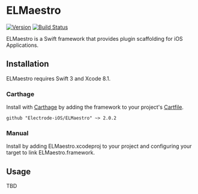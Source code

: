 # ELMaestro 

[![Version](https://img.shields.io/badge/version-v2.0.2-blue.svg)](https://github.com/Electrode-iOS/ELMaestro/releases/latest)
[![Build Status](https://travis-ci.org/Electrode-iOS/ELMaestro.svg?branch=master)](https://travis-ci.org/Electrode-iOS/ELMaestro)

ELMaestro is a Swift framework that provides plugin scaffolding for iOS Applications.

## Installation

ELMaestro requires Swift 3 and Xcode 8.1.

### Carthage

Install with [Carthage](https://github.com/Carthage/Carthage) by adding the framework to your project's [Cartfile](https://github.com/Carthage/Carthage/blob/master/Documentation/Artifacts.md#cartfile).

```
github "Electrode-iOS/ELMaestro" ~> 2.0.2
```

### Manual

Install by adding ELMaestro.xcodeproj to your project and configuring your target to link ELMaestro.framework.

## Usage

TBD
